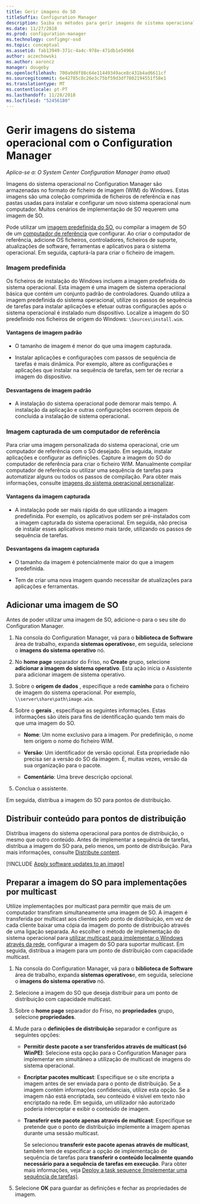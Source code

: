 ```yaml
---
title: Gerir imagens do SO
titleSuffix: Configuration Manager
description: Saiba os métodos para gerir imagens de sistema operacional armazenadas nos arquivos de imagem (WIM) do Windows.
ms.date: 11/27/2018
ms.prod: configuration-manager
ms.technology: configmgr-osd
ms.topic: conceptual
ms.assetid: fab13949-371c-4a4c-978e-471db1e54966
author: aczechowski
ms.author: aaroncz
manager: dougeby
ms.openlocfilehash: 700a9d8f88c64e11449349ace8c431b4ad6611cf
ms.sourcegitcommit: 6e42785c8c26e3c75bf59d3df7802194551f58e1
ms.translationtype: MT
ms.contentlocale: pt-PT
ms.lasthandoff: 11/28/2018
ms.locfileid: "52456180"
---
```

# <a name="manage-os-images-with-configuration-manager"></a>Gerir imagens do sistema operacional com o Configuration Manager

*Aplica-se a: O System Center Configuration Manager (ramo atual)*

Imagens do sistema operacional no Configuration Manager são armazenadas no formato de ficheiro de imagem (WIM) do Windows. Estas imagens são uma coleção comprimida de ficheiros de referência e nas pastas usadas para instalar e configurar um novo sistema operacional num computador. Muitos cenários de implementação de SO requerem uma imagem de SO. 

Pode utilizar um [imagem predefinida do SO](#default-image), ou compilar a imagem de SO de um [computador de referência](#bkmk_capture) que configurar. Ao criar o computador de referência, adicione OS ficheiros, controladores, ficheiros de suporte, atualizações de software, ferramentas e aplicativos para o sistema operacional. Em seguida, capturá-la para criar o ficheiro de imagem. 

### <a name="default-image"></a>Imagem predefinida

Os ficheiros de instalação do Windows incluem a imagem predefinida do sistema operacional. Esta imagem é uma imagem de sistema operacional básica que contém um conjunto padrão de controladores. Quando utiliza a imagem predefinida do sistema operacional, utilize os passos de sequência de tarefas para instalar aplicações e efetuar outras configurações após o sistema operacional é instalado num dispositivo. Localize a imagem do SO predefinido nos ficheiros de origem do Windows: `\Sources\install.wim`.  

#### <a name="default-image-advantages"></a>Vantagens de imagem padrão

- O tamanho de imagem é menor do que uma imagem capturada.  

- Instalar aplicações e configurações com passos de sequência de tarefas é mais dinâmica. Por exemplo, altere as configurações e aplicações que instalar na sequência de tarefas, sem ter de recriar a imagem do dispositivo.  

#### <a name="default-image-disadvantages"></a>Desvantagens de imagem padrão

- A instalação do sistema operacional pode demorar mais tempo. A instalação da aplicação e outras configurações ocorrem depois de concluída a instalação de sistema operacional.  


### <a name="bkmk_capture"></a> Imagem capturada de um computador de referência

Para criar uma imagem personalizada do sistema operacional, crie um computador de referência com o SO desejado. Em seguida, instalar aplicações e configurar as definições. Capture a imagem do SO do computador de referência para criar o ficheiro WIM. Manualmente compilar computador de referência ou utilizar uma sequência de tarefas para automatizar alguns ou todos os passos de compilação. Para obter mais informações, consulte [imagens do sistema operacional personalizar](/sccm/osd/get-started/customize-operating-system-images).  

#### <a name="captured-image-advantages"></a>Vantagens da imagem capturada

- A instalação pode ser mais rápida do que utilizando a imagem predefinida. Por exemplo, os aplicativos podem ser pré-instalados com a imagem capturada do sistema operacional. Em seguida, não precisa de instalar esses aplicativos mesmo mais tarde, utilizando os passos de sequência de tarefas.  

#### <a name="captured-image-disadvantages"></a>Desvantagens da imagem capturada

- O tamanho da imagem é potencialmente maior do que a imagem predefinida.  

- Tem de criar uma nova imagem quando necessitar de atualizações para aplicações e ferramentas.  



##  <a name="BKMK_AddOSImages"></a> Adicionar uma imagem de SO  

Antes de poder utilizar uma imagem de SO, adicione-o para o seu site do Configuration Manager. 

1.  Na consola do Configuration Manager, vá para o **biblioteca de Software** área de trabalho, expanda **sistemas operativos**e, em seguida, selecione o **imagens do sistema operativo** nó.  

2.  No **home page** separador do Friso, no **Create** grupo, selecione **adicionar a imagem do sistema operativo**. Esta ação inicia o Assistente para adicionar imagem de sistema operativo.  

3.  Sobre o **origem de dados** , especifique a rede **caminho** para o ficheiro de imagem do sistema operacional. Por exemplo, `\\server\share\path\image.wim`.  

4.  Sobre o **gerais** , especifique as seguintes informações. Estas informações são úteis para fins de identificação quando tem mais do que uma imagem do SO.  

    -   **Nome**: Um nome exclusivo para a imagem. Por predefinição, o nome tem origem o nome do ficheiro WIM.  

    -   **Versão**: Um identificador de versão opcional. Esta propriedade não precisa ser a versão do SO da imagem. É, muitas vezes, versão da sua organização para o pacote.   

    -   **Comentário**: Uma breve descrição opcional.  

5.  Conclua o assistente.  


Em seguida, distribua a imagem do SO para pontos de distribuição.  



##  <a name="BKMK_DistributeBootImages"></a> Distribuir conteúdo para pontos de distribuição  

Distribua imagens do sistema operacional para pontos de distribuição, o mesmo que outro conteúdo. Antes de implementar a sequência de tarefas, distribua a imagem do SO para, pelo menos, um ponto de distribuição. Para mais informações, consulte [Distribute content](/sccm/core/servers/deploy/configure/deploy-and-manage-content#bkmk_distribute).  



[!INCLUDE [Apply software updates to an image](includes/wim-apply-updates.md)]



##  <a name="BKMK_OSImageMulticast"></a> Preparar a imagem do SO para implementações por multicast  

Utilize implementações por multicast para permitir que mais de um computador transfiram simultaneamente uma imagem de SO. A imagem é transferida por multicast aos clientes pelo ponto de distribuição, em vez de cada cliente baixar uma cópia da imagem do ponto de distribuição através de uma ligação separada. Ao escolher o método de implementação do sistema operacional para [utilizar multicast para implementar o Windows através da rede](/sccm/osd/deploy-use/use-multicast-to-deploy-windows-over-the-network), configurar a imagem do SO para suportar multicast. Em seguida, distribua a imagem para um ponto de distribuição com capacidade multicast. 

1.  Na consola do Configuration Manager, vá para o **biblioteca de Software** área de trabalho, expanda **sistemas operativos**e, em seguida, selecione o **imagens do sistema operativo** nó.  

2.  Selecione a imagem do SO que deseja distribuir para um ponto de distribuição com capacidade multicast.  

3.  Sobre o **home page** separador do Friso, no **propriedades** grupo, selecione **propriedades**.  

4.  Mude para o **definições de distribuição** separador e configure as seguintes opções:  

    -   **Permitir deste pacote a ser transferidos através de multicast (só WinPE)**: Selecione esta opção para o Configuration Manager para implementar em simultâneo a utilização de multicast de imagens do sistema operacional.  

    -   **Encriptar pacotes multicast**: Especifique se o site encripta a imagem antes de ser enviada para o ponto de distribuição. Se a imagem contém informações confidenciais, utilize esta opção. Se a imagem não está encriptada, seu conteúdo é visível em texto não encriptado na rede. Em seguida, um utilizador não autorizado poderia interceptar e exibir o conteúdo de imagem.  

    -   **Transferir este pacote apenas através de multicast**: Especifique se pretende que o ponto de distribuição implemente a imagem apenas durante uma sessão multicast.  

         Se selecionou **transferir este pacote apenas através de multicast**, também tem de especificar a opção de implementação de sequência de tarefas para **transferir o conteúdo localmente quando necessário para a sequência de tarefas em execução**. Para obter mais informações, veja [Deploy a task sequence (Implementar uma sequência de tarefas)](/sccm/osd/deploy-use/manage-task-sequences-to-automate-tasks#BKMK_DeployTS).   

5.  Selecione **OK** para guardar as definições e fechar as propriedades de imagem.  
